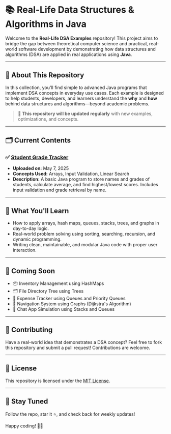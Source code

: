 # 📚 Real-Life Data Structures & Algorithms in Java

Welcome to the **Real-Life DSA Examples** repository! This project aims to bridge the gap between theoretical computer science and practical, real-world software development by demonstrating how data structures and algorithms (DSA) are applied in real applications using **Java**.

---

## 🔰 About This Repository

In this collection, you'll find simple to advanced Java programs that implement DSA concepts in everyday use cases. Each example is designed to help students, developers, and learners understand the **why** and **how** behind data structures and algorithms—beyond academic problems.

> 🔄 **This repository will be updated regularly** with new examples, optimizations, and concepts.

---

## 🗂️ Current Contents

### ✅ [Student Grade Tracker](./StudentGradeTracker.java)
- **Uploaded on:** May 7, 2025
- **Concepts Used:** Arrays, Input Validation, Linear Search
- **Description:** A basic Java program to store names and grades of students, calculate average, and find highest/lowest scores. Includes input validation and grade retrieval by name.

---

## 🧠 What You'll Learn

- How to apply arrays, hash maps, queues, stacks, trees, and graphs in day-to-day logic.
- Real-world problem solving using sorting, searching, recursion, and dynamic programming.
- Writing clean, maintainable, and modular Java code with proper user interaction.

---

## 🚀 Coming Soon

- 📦 Inventory Management using HashMaps
- 🗂️ File Directory Tree using Trees
- 🧾 Expense Tracker using Queues and Priority Queues
- 🧭 Navigation System using Graphs (Dijkstra's Algorithm)
- 💬 Chat App Simulation using Stacks and Queues

---

## 🤝 Contributing

Have a real-world idea that demonstrates a DSA concept? Feel free to fork this repository and submit a pull request! Contributions are welcome.

---

## 📄 License

This repository is licensed under the [MIT License](./LICENSE).

---

## 🙌 Stay Tuned

Follow the repo, star it ⭐, and check back for weekly updates!

Happy coding! 🧑‍💻
